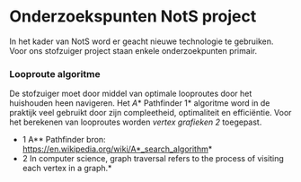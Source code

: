 # Onderzoekspunten NotS project
In het kader van NotS word er geacht nieuwe technologie te gebruiken. Voor ons stofzuiger project staan enkele onderzoekpunten primair.

### Looproute algoritme
De stofzuiger moet door middel van optimale looproutes door het huishouden heen navigeren. Het *A** Pathfinder 1* algoritme word in de praktijk veel gebruikt door zijn compleetheid, optimaliteit en efficiëntie. Voor het berekenen van looproutes worden *vertex grafieken 2* toegepast.

* 1 A** Pathfinder bron: https://en.wikipedia.org/wiki/A*_search_algorithm*
* 2 In computer science, graph traversal refers to the process of visiting each vertex in a graph.*

###
